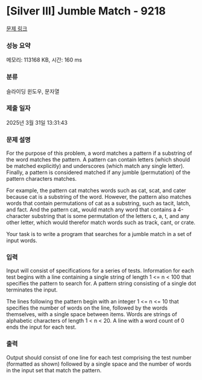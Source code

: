 # [Silver III] Jumble Match - 9218 

[문제 링크](https://www.acmicpc.net/problem/9218) 

### 성능 요약

메모리: 113168 KB, 시간: 160 ms

### 분류

슬라이딩 윈도우, 문자열

### 제출 일자

2025년 3월 31일 13:31:43

### 문제 설명

<p>For the purpose of this problem, a word matches a pattern if a substring of the word matches the pattern. A pattern can contain letters (which should be matched explicitly) and underscores (which match any single letter). Finally, a pattern is considered matched if any jumble (permutation) of the pattern characters matches.</p>

<p>For example, the pattern cat matches words such as cat, scat, and cater because cat is a substring of the word. However, the pattern also matches words that contain permutations of cat as a substring, such as tacit, latch, and fact. And the pattern cat_ would match any word that contains a 4-character substring that is some permutation of the letters c, a, t, and any other letter, which would therefor match words such as track, cant, or crate.</p>

<p>Your task is to write a program that searches for a jumble match in a set of input words.</p>

### 입력 

 <p>Input will consist of specifications for a series of tests. Information for each test begins with a line containing a single string of length 1 <= n < 100 that specifies the pattern to search for. A pattern string consisting of a single dot terminates the input.</p>

<p>The lines following the pattern begin with an integer 1 <= n <= 10 that specifies the number of words on the line, followed by the words themselves, with a single space between items. Words are strings of alphabetic characters of length 1 < n < 20. A line with a word count of 0 ends the input for each test.</p>

### 출력 

 <p>Output should consist of one line for each test comprising the test number (formatted as shown) followed by a single space and the number of words in the input set that match the pattern.</p>

